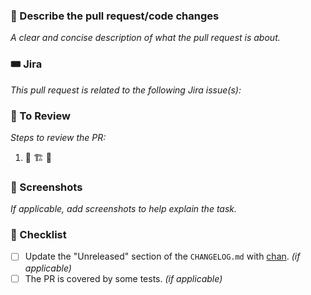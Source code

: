 ### 💬 Describe the pull request/code changes
_A clear and concise description of what the pull request is about._

### 🎟️ Jira
_This pull request is related to the following Jira issue(s):_

### 🔢 To Review
_Steps to review the PR:_
1. 👷 🏗 🚧

### 📸 Screenshots
_If applicable, add screenshots to help explain the task._

### 📝 Checklist
- [ ] Update the "Unreleased" section of the `CHANGELOG.md` with [chan](https://github.com/geut/chan/tree/main/packages/chan).  _(if applicable)_
- [ ] The PR is covered by some tests. _(if applicable)_

[comment]: <> (Add the Jira ticket if needed/applicable)
[comment]: <> (Add steps to review the PR if needed/applicable)
[comment]: <> (Add others conditions to allow the PR to be merged if needed/applicable)

